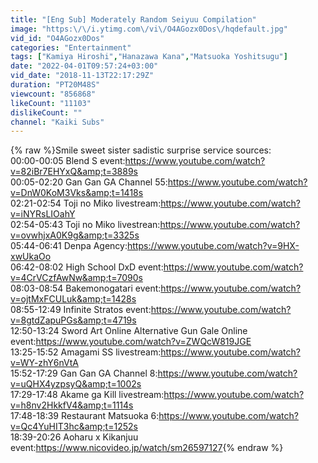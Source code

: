 ```yaml
---
title: "[Eng Sub] Moderately Random Seiyuu Compilation"
image: "https:\/\/i.ytimg.com\/vi\/O4AGozx0Dos\/hqdefault.jpg"
vid_id: "O4AGozx0Dos"
categories: "Entertainment"
tags: ["Kamiya Hiroshi","Hanazawa Kana","Matsuoka Yoshitsugu"]
date: "2022-04-01T09:57:24+03:00"
vid_date: "2018-11-13T22:17:29Z"
duration: "PT20M48S"
viewcount: "856868"
likeCount: "11103"
dislikeCount: ""
channel: "Kaiki Subs"
---
```

{% raw %}Smile sweet sister sadistic surprise service sources:<br />00:00-00:05 Blend S event:<a rel="nofollow" target="blank" href="https://www.youtube.com/watch?v=82iBr7EHYxQ&amp;t=3889s">https://www.youtube.com/watch?v=82iBr7EHYxQ&amp;t=3889s</a><br />00:05-02:20 Gan Gan GA Channel 55:<a rel="nofollow" target="blank" href="https://www.youtube.com/watch?v=DnW0KoM3Vks&amp;t=1418s">https://www.youtube.com/watch?v=DnW0KoM3Vks&amp;t=1418s</a><br />02:21-02:54 Toji no Miko livestream:<a rel="nofollow" target="blank" href="https://www.youtube.com/watch?v=iNYRsLIOahY">https://www.youtube.com/watch?v=iNYRsLIOahY</a><br />02:54-05:43 Toji no Miko livestrean:<a rel="nofollow" target="blank" href="https://www.youtube.com/watch?v=ovwhjxA0K9g&amp;t=3325s">https://www.youtube.com/watch?v=ovwhjxA0K9g&amp;t=3325s</a><br />05:44-06:41 Denpa Agency:<a rel="nofollow" target="blank" href="https://www.youtube.com/watch?v=9HX-xwUkaOo">https://www.youtube.com/watch?v=9HX-xwUkaOo</a><br />06:42-08:02 High School DxD event:<a rel="nofollow" target="blank" href="https://www.youtube.com/watch?v=4CrVCzfAwNw&amp;t=7090s">https://www.youtube.com/watch?v=4CrVCzfAwNw&amp;t=7090s</a><br />08:03-08:54 Bakemonogatari event:<a rel="nofollow" target="blank" href="https://www.youtube.com/watch?v=ojtMxFCULuk&amp;t=1428s">https://www.youtube.com/watch?v=ojtMxFCULuk&amp;t=1428s</a><br />08:55-12:49 Infinite Stratos event:<a rel="nofollow" target="blank" href="https://www.youtube.com/watch?v=8gtdZapuPGs&amp;t=4719s">https://www.youtube.com/watch?v=8gtdZapuPGs&amp;t=4719s</a><br />12:50-13:24 Sword Art Online Alternative Gun Gale Online event:<a rel="nofollow" target="blank" href="https://www.youtube.com/watch?v=ZWQcW819JGE">https://www.youtube.com/watch?v=ZWQcW819JGE</a><br />13:25-15:52 Amagami SS livestream:<a rel="nofollow" target="blank" href="https://www.youtube.com/watch?v=WY-zhY6nVtA">https://www.youtube.com/watch?v=WY-zhY6nVtA</a><br />15:52-17:29 Gan Gan GA Channel 8:<a rel="nofollow" target="blank" href="https://www.youtube.com/watch?v=uQHX4yzpsyQ&amp;t=1002s">https://www.youtube.com/watch?v=uQHX4yzpsyQ&amp;t=1002s</a><br />17:29-17:48 Akame ga Kill livestream:<a rel="nofollow" target="blank" href="https://www.youtube.com/watch?v=h8nv2HkkfV4&amp;t=1114s">https://www.youtube.com/watch?v=h8nv2HkkfV4&amp;t=1114s</a><br />17:48-18:39 Restaurant Matsuoka 6:<a rel="nofollow" target="blank" href="https://www.youtube.com/watch?v=Qc4YuHIT3hc&amp;t=1252s">https://www.youtube.com/watch?v=Qc4YuHIT3hc&amp;t=1252s</a><br />18:39-20:26 Aoharu x Kikanjuu event:<a rel="nofollow" target="blank" href="https://www.nicovideo.jp/watch/sm26597127">https://www.nicovideo.jp/watch/sm26597127</a>{% endraw %}
